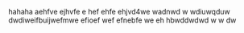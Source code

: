 hahaha aehfve
ejhvfe
e hef
 ehfe ehjvd4we wadnwd
 w wdiuwqduw dwdiweifbuijwefmwe efioef wef
 efnebfe 
 we eh  hbwddwdwd
 w w
 dw 
 
